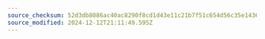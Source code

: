 ```yaml
---
source_checksum: 52d3db8086ac40ac8290f8cd1d43e11c21b7f51c654d56c35e1436676a2ca287
source_modified: 2024-12-12T21:11:49.595Z
---
```


